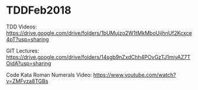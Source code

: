 # TDDFeb2018

TDD Videos:
https://drive.google.com/drive/folders/1bUMujzo2W1tMkMboUijhnUf2Kcxce4pT?usp=sharing

GIT Lectures:
https://drive.google.com/drive/folders/14sgb9nZxdChh4POvGzTJ1miyAZ7TOidA?usp=sharing

Code Kata Roman Numerals Video:
https://www.youtube.com/watch?v=ZMFvza8TGBs

